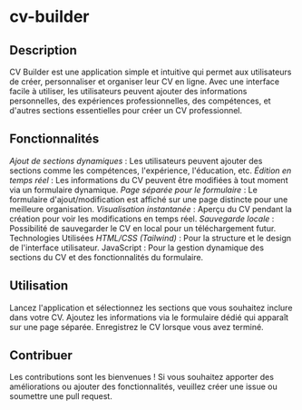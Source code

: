# cv-builder




## Description
CV Builder est une application simple et intuitive qui permet aux utilisateurs de créer, personnaliser et organiser leur CV en ligne. Avec une interface facile à utiliser, les utilisateurs peuvent ajouter des informations personnelles, des expériences professionnelles, des compétences, et d'autres sections     essentielles pour créer un CV professionnel.

## Fonctionnalités
*Ajout de sections dynamiques* : Les utilisateurs peuvent ajouter des sections comme les compétences, l'expérience, l'éducation, etc.
*Édition en temps réel* : Les informations du CV peuvent être modifiées à tout moment via un formulaire dynamique.
*Page séparée pour le formulaire* : Le formulaire d'ajout/modification est affiché sur une page distincte pour une meilleure organisation.
*Visualisation instantanée* : Aperçu du CV pendant la création pour voir les modifications en temps réel.
*Sauvegarde locale* : Possibilité de sauvegarder le CV en local pour un téléchargement futur.
Technologies Utilisées
*HTML/CSS (Tailwind)* : Pour la structure et le design de l'interface utilisateur.
JavaScript : Pour la gestion dynamique des sections du CV et des fonctionnalités du formulaire.

## Utilisation
Lancez l'application et sélectionnez les sections que vous souhaitez inclure dans votre CV.
Ajoutez les informations via le formulaire dédié qui apparaît sur une page séparée.
Enregistrez le CV lorsque vous avez terminé.

## Contribuer
Les contributions sont les bienvenues ! Si vous souhaitez apporter des améliorations ou ajouter des fonctionnalités, veuillez créer une issue ou soumettre une pull request.